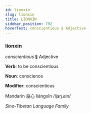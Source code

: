 ```yaml
---
id: lionxin
slug: lionxin
title: LİONXİN
sidebar_position: 792
hoverText: conscientious § Adjective
---
```


### lionxin

*conscientious* **§** Adjective

**Verb**: to be conscientious

**Noun**: conscience

**Modifier**: conscientious

Mandarin 良心 liángxīn /ljaŋ.ɕin/

*Sino-Tibetan Language Family*